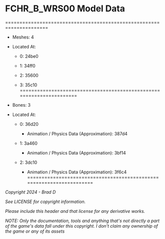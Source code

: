 # FCHR_B_WRS00 Model Data
=====================================================================

* Meshes: 4

* Located At:

  * 0: 24be0

  * 1: 34ff0

  * 2: 35600

  * 3: 35c10
=====================================================================

* Bones: 3

* Located At:

  * 0: 36d20

    * Animation / Physics Data (Approximation): 387d4

  * 1: 3a460

    * Animation / Physics Data (Approximation): 3bf14

  * 2: 3dc10

    * Animation / Physics Data (Approximation): 3f6c4
=====================================================================

*Copyright 2024 - Brad D*

*See LICENSE for copyright information.*

*Please include this header and that license for any derivative works.*

*NOTE: Only the documentation, tools and anything that's not directly a part of the game's data fall under this copyright. I don't claim any ownership of the game or any of its assets*
